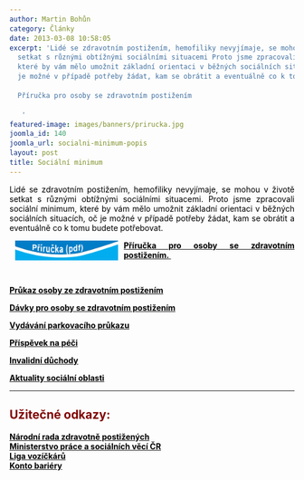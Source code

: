 ```yaml
---
author: Martin Bohůn
category: Články
date: 2013-03-08 10:58:05
excerpt: 'Lidé se zdravotním postižením, hemofiliky nevyjímaje, se mohou v životě
  setkat s různými obtížnými sociálními situacemi Proto jsme zpracovali sociální minimum,
  které by vám mělo umožnit základní orientaci v běžných sociálních situacích, oč
  je možné v případě potřeby žádat, kam se obrátit a eventuálně co k tomu budete potřebovat

  Příručka pro osoby se zdravotním postižením 

   '
featured-image: images/banners/prirucka.jpg
joomla_id: 140
joomla_url: socialni-minimum-popis
layout: post
title: Sociální minimum
---
```


<p style="text-align: justify;"><span style="color: #000000;">Lidé se zdravotním postižením, hemofiliky nevyjímaje, se mohou v životě setkat s různými obtížnými sociálními situacemi. Proto jsme zpracovali sociální minimum, které by vám mělo umožnit základní orientaci v běžných sociálních situacích, oč je možné v případě potřeby žádat, kam se obrátit a eventuálně co k tomu budete potřebovat.</span></p>
<p style="text-align: justify;"><a href="images/dokumenty-pdf-doc/prirucka_ozp_2016.pdf"><span style="color: #000000;"><img src="images/banners/prirucka.jpg" border="0" width="182" height="35" style="float: left; margin-left: 10px; margin-right: 10px;" /><strong>Příručka pro osoby se zdravotním postižením.</strong></span><strong> </strong></a></p>
<p style="text-align: justify;"><strong> </strong></p>

<p><span style="color: #000000;"><strong><a href="index.php/cs/socialni-minimum/prukaz-osoby-se-zp" title="Průkaz osoby se ZP"><span class="download" style="color: #000000;">Průkaz osoby ze zdravotním postižením</span></a></strong></span></p>
<p><span style="color: #000000;"><strong><a href="index.php/cs/socialni-minimum/davky-pro-osoby-se-zp" title="Dávky pro osoby se ZP"><span class="download" style="color: #000000;">Dávky pro osoby se zdravotním postižením</span></a></strong></span></p>
<p><span style="color: #000000;"><strong><a href="index.php/cs/socialni-minimum/parkovaci-prukaz" title="Parkovací průkaz"><span class="download" style="color: #000000;">Vydávání parkovacího průkazu</span></a></strong></span></p>
<p><span style="color: #000000;"><strong><a href="index.php/cs/socialni-minimum/prispevek-na-peci" title="Příspěvek na péči"><span class="download" style="color: #000000;">Příspěvek na péči</span></a></strong></span></p>
<p><span style="color: #000000;"><strong><a href="index.php/cs/socialni-minimum/invalidni-duchody" title="Invalidní důchody"><span class="download" style="color: #000000;">Invalidní důchody</span></a></strong></span></p>
<p><span style="color: #000000;"><strong><span class="download"><a href="index.php/cs/socialni-minimum/soc-otazky" title="Aktuality sociální oblasti"><span style="color: #000000;">Aktuality sociální oblasti</span></a></span></strong></span></p>
<hr />
<h2><span style="color: #800000;">Užitečné odkazy:</span></h2>
<p><strong><span style="color: #000000;"><span class="download"><a href="http://www.nrzp.cz/" title="Národní rada zdravotně postižených"><span style="color: #000000;">Národní rada zdravotně postižených </span></a><br /><a href="http://www.mpsv.cz/cs/8#dsp" title="MPSV"><span style="color: #000000;">Ministerstvo práce a sociálních věcí ČR</span></a><br /><a href="http://ligavozick.skynet.cz/ip/prispevky.php?oblast=9000094" title="Liga vozíčkářů"><span style="color: #000000;">Liga vozíčkárů</span></a><br /><a href="http://autabezbarier.kontobariery.cz/home.aspx" title="Konto bariéry"><span style="color: #000000;">Konto bariéry</span></a><br /></span></span></strong></p>